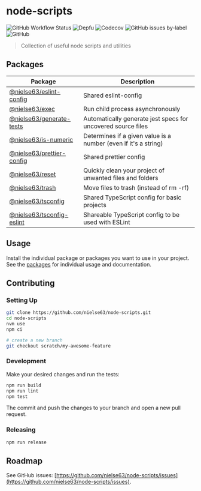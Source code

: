 <!-- THIS FILE HAS BEEN AUTOGENERATED - DO NOT UPDATE IT DIRECTLY -->
<!-- EDIT .bin/templates/README.md.hbs INSTEAD -->

# node-scripts

![GitHub Workflow Status](https://img.shields.io/github/actions/workflow/status/nielse63/node-scripts/node.js.yml?style=for-the-badge) ![Depfu](https://img.shields.io/depfu/dependencies/github/nielse63/node-scripts?style=for-the-badge) ![Codecov](https://img.shields.io/codecov/c/github/nielse63/node-scripts?style=for-the-badge) ![GitHub issues by-label](https://img.shields.io/github/issues-raw/nielse63/node-scripts/bug?label=open%20issues&style=for-the-badge) ![GitHub](https://img.shields.io/github/license/nielse63/node-scripts?style=for-the-badge)

> Collection of useful node scripts and utilities

## Packages

| Package | Description |
| --- | --- |
| [@nielse63/eslint-config](https://github.com/nielse63/node-scripts/blob/main/packages/eslint-config) | Shared eslint-config |
| [@nielse63/exec](https://github.com/nielse63/node-scripts/blob/main/packages/exec) | Run child process asynchronously |
| [@nielse63/generate-tests](https://github.com/nielse63/node-scripts/blob/main/packages/generate-tests) | Automatically generate jest specs for uncovered source files |
| [@nielse63/is-numeric](https://github.com/nielse63/node-scripts/blob/main/packages/is-numeric) | Determines if a given value is a number (even if it's a string) |
| [@nielse63/prettier-config](https://github.com/nielse63/node-scripts/blob/main/packages/prettier-config) | Shared prettier config |
| [@nielse63/reset](https://github.com/nielse63/node-scripts/blob/main/packages/reset) | Quickly clean your project of unwanted files and folders |
| [@nielse63/trash](https://github.com/nielse63/node-scripts/blob/main/packages/trash) | Move files to trash (instead of rm -rf) |
| [@nielse63/tsconfig](https://github.com/nielse63/node-scripts/blob/main/packages/tsconfig) | Shared TypeScript config for basic projects |
| [@nielse63/tsconfig-eslint](https://github.com/nielse63/node-scripts/blob/main/packages/tsconfig-eslint) | Shareable TypeScript config to be used with ESLint |

## Usage

Install the individual package or packages you want to use in your project. See the [packages](#packages) for individual usage and documentation.

## Contributing

### Setting Up

```bash
git clone https://github.com/nielse63/node-scripts.git
cd node-scripts
nvm use
npm ci

# create a new branch
git checkout scratch/my-awesome-feature
```

### Development

Make your desired changes and run the tests:

```bash
npm run build
npm run lint
npm test
```

The commit and push the changes to your branch and open a new pull request.

### Releasing

```bash
npm run release
```

## Roadmap

See GitHub issues: [https://github.com/nielse63/node-scripts/issues](https://github.com/nielse63/node-scripts/issues).
